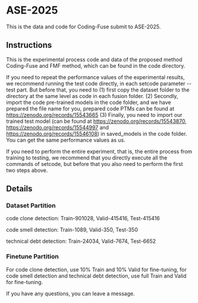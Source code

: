 # ASE-2025
This is the data and code for Coding-Fuse submit to ASE-2025. 

## Instructions
This is the experimental process code and data of the proposed method Coding-Fuse and FMF method, which can be found in the code directory.

If you need to repeat the performance values ​​of the experimental results, we recommend running the test code directly, in each setcode parameter --test part. But before that, you need to (1) first copy the dataset folder to the directory at the same level as code in each fusion folder. (2) Secondly, import the code pre-trained models in the code folder, and we have prepared the file name for you, prepared code PTMs can be found at https://zenodo.org/records/15543665 (3) Finally, you need to import our trained test model (can be found at https://zenodo.org/records/15543870, https://zenodo.org/records/15544997 and https://zenodo.org/records/15546108) in saved_models in the code folder. You can get the same performance values ​​as us.

If you need to perform the entire experiment, that is, the entire process from training to testing, we recommend that you directly execute all the commands of setcode, but before that you also need to perform the first two steps above.

## Details
### Dataset Partition
code clone detection: Train-901028, Valid-415416, Test-415416

code smell detection: Train-1089, Valid-350, Test-350

technical debt detection: Train-24034, Valid-7674, Test-6652
### Finetune Partition

For code clone detection, use 10% Train and 10% Valid for fine-tuning, for code smell detection and technical debt detection, use full Train and Valid for fine-tuning.

If you have any questions, you can leave a message.

